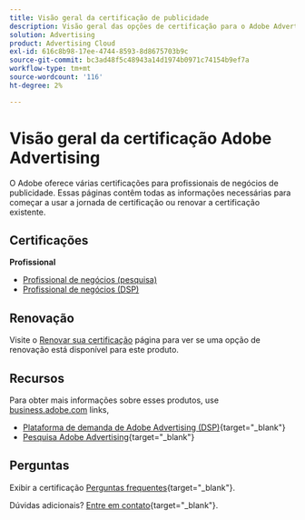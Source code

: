 ```yaml
---
title: Visão geral da certificação de publicidade
description: Visão geral das opções de certificação para o Adobe Advertising
solution: Advertising
product: Advertising Cloud
exl-id: 616c8b98-17ee-4744-8593-8d8675703b9c
source-git-commit: bc3ad48f5c48943a14d1974b0971c74154b9ef7a
workflow-type: tm+mt
source-wordcount: '116'
ht-degree: 2%

---
```


# Visão geral da certificação Adobe Advertising

O Adobe oferece várias certificações para profissionais de negócios de publicidade.  Essas páginas contêm todas as informações necessárias para começar a usar a jornada de certificação ou renovar a certificação existente.

## Certificações

**Profissional**

* [Profissional de negócios (pesquisa)](/help/certifications/aac/aac-search-p-business.md) <!--AD0-E501-->
* [Profissional de negócios (DSP)](/help/certifications/aac/aac-dsp-p-business.md) <!--AD0-E502-->

## Renovação

Visite o [Renovar sua certificação](/help/certifications/renew.md) página para ver se uma opção de renovação está disponível para este produto.

## Recursos

Para obter mais informações sobre esses produtos, use [business.adobe.com](https://business.adobe.com/) links,

* [Plataforma de demanda de Adobe Advertising (DSP)](https://business.adobe.com/products/advertising/demand-side-platform.html){target="_blank"}
* [Pesquisa Adobe Advertising](https://business.adobe.com/products/advertising/search-marketing-management.html){target="_blank"}

## Perguntas

Exibir a certificação [Perguntas frequentes](https://experienceleague.adobe.com/docs/certification/certification/faq.html){target="_blank"}.

Dúvidas adicionais? [Entre em contato](mailto:certif@adobe.com){target="_blank"}.
